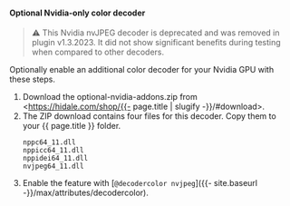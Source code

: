 #### Optional Nvidia-only color decoder

> :warning: This Nvidia nvJPEG decoder is deprecated and was removed in plugin v1.3.2023.
> It did not show significant benefits during testing when compared to other decoders.

Optionally enable an additional color decoder for your Nvidia GPU with these steps.

1. Download the optional-nvidia-addons.zip from <https://hidale.com/shop/{{- page.title | slugify -}}/#download>.
2. The ZIP download contains four files for this decoder. Copy them to your {{ page.title }} folder.
   ```
   nppc64_11.dll
   nppicc64_11.dll
   nppidei64_11.dll
   nvjpeg64_11.dll
   ```
3. Enable the feature with [`@decodercolor nvjpeg`]({{- site.baseurl -}}/max/attributes/decodercolor).
